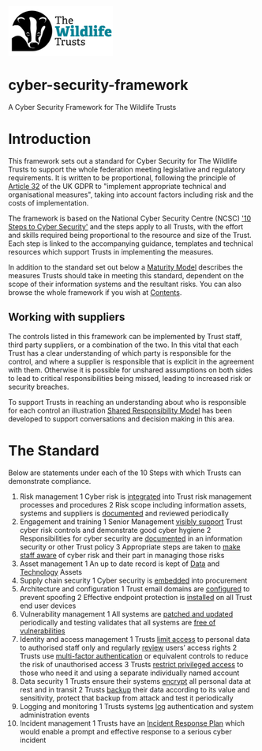 <img src="/Levels/twt-logo.png" height="100">

# cyber-security-framework
A Cyber Security Framework for The Wildlife Trusts

# Introduction
This framework sets out a standard for Cyber Security for The Wildlife Trusts to support the whole federation meeting legislative and regulatory requirements. It is written to be proportional, following the principle of [Article 32](https://www.legislation.gov.uk/eur/2016/679/article/32) of the UK GDPR to "implement appropriate technical and organisational measures", taking into account factors including risk and the costs of implementation.

The framework is based on the National Cyber Security Centre (NCSC) ['10 Steps to Cyber Security'](https://www.ncsc.gov.uk/collection/10-steps) and the steps apply to all Trusts, with the effort and skills required being proportional to the resource and size of the Trust. Each step is linked to the accompanying guidance, templates and technical resources which support Trusts in implementing the measures.

In addition to the standard set out below a [Maturity Model](/Levels/README.md#introduction) describes the measures Trusts should take in meeting this standard, dependent on the scope of their information systems and the resultant risks.  You can also browse the whole framework if you wish at [Contents](/Levels/Contents.md).

## Working with suppliers
The controls listed in this framework can be implemented by Trust staff, third party suppliers, or a combination of the two. In this vital that each Trust has a clear understanding of which party is responsible for the control, and where a supplier is responsible that is explicit in the agreement with them.  Otherwise it is possible for unshared assumptions on both sides to lead to critical responsibilities being missed, leading to increased risk or security breaches.

To support Trusts in reaching an understanding about who is responsible for each control an illustration [Shared Responsibility Model](/1-Understand-your-risks/shared-responsibility-model.md) has been developed to support conversations and decision making in this area.

# The Standard
Below are statements under each of the 10 Steps with which Trusts can demonstrate compliance.

1. Risk management
	1 Cyber risk is [integrated](/1-Understand-your-risks/Step-01-Risk-Management.md#integrating-cyber-risk-management) into Trust risk management processes and procedures
	2 Risk scope including information assets, systems and suppliers is [documented](/1-Understand-your-risks/Step-01-Risk-Management.md#define-scope) and reviewed periodically
2. Engagement and training
	1 Senior Management [visibly support](/1-Understand-your-risks/Step-02-Engagement-and-Training.md#top-down-support) Trust cyber risk controls and demonstrate good cyber hygiene 
	2 Responsibilities for cyber security are [documented](/1-Understand-your-risks/Step-02-Engagement-and-Training.md#information-security-policies) in an information security or other Trust policy
	3 Appropriate steps are taken to [make staff aware](/1-Understand-your-risks/Step-02-Engagement-and-Training.md#security-awareness) of cyber risk and their part in managing those risks
3. Asset management
	1 An up to date record is kept of [Data](/1-Understand-your-risks/Step-03-Asset-Management.md#data-assets) and [Technology](/1-Understand-your-risks/Step-03-Asset-Management.md#technology-assets) Assets
4. Supply chain security
	1 Cyber security is [embedded](/1-Understand-your-risks/Step-04-Supply-Chain-Security.md#embed-security-into-procurement) into procurement
5. Architecture and configuration
	1 Trust email domains are [configured](/2-Implement-appropriate-mitigations/Step-05-Architecture-and-Configuration.md#make-it-harder-to-spoof-your-email-domain) to prevent spoofing
	2 Effective endpoint protection is [installed](/2-Implement-appropriate-mitigations/Step-05-Architecture-and-Configuration.md#install-effective-endpoint-protection) on all Trust end user devices
6. Vulnerability management
	1 All systems are [patched and updated](/2-Implement-appropriate-mitigations/Step-06-Vulnerability-Management.md#update-systems) periodically and testing validates that all systems are [free of vulnerabilities](/2-Implement-appropriate-mitigations/Step-06-Vulnerability-Management.md#scan-for-vulnerabilities)
7. Identity and access management
	1 Trusts [limit access](/2-Implement-appropriate-mitigations/Step-07-Identity-and-Access-Management.md#decide-who-needs-access-to-what-and-how) to personal data to authorised staff only and regularly [review](/2-Implement-appropriate-mitigations/Step-07-Identity-and-Access-Management.md#maintain-your-identities) users’ access rights
	2 Trusts use [multi-factor authentication](/2-Implement-appropriate-mitigations/Step-07-Identity-and-Access-Management.md#implement-multi-factor-authentication-mfa-for-all-remote-access) or equivalent controls to reduce the risk of unauthorised access
	3 Trusts [restrict privileged access](/2-Implement-appropriate-mitigations/Step-07-Identity-and-Access-Management.md#separate-admin-accounts-and-protect-them) to those who need it and using a separate individually named account 
8. Data security
	1 Trusts ensure their systems [encrypt](/2-Implement-appropriate-mitigations/Step-08-Data-Security.md#protect-data-with-encryption) all personal data at rest and in transit
	2 Trusts [backup](/2-Implement-appropriate-mitigations/Step-08-Data-Security.md#backup-your-data) their data according to its value and sensitivity, protect that backup from attack and test it periodically
9. Logging and monitoring
	1 Trusts systems [log](/3-Prepare-for-incidents/Step-09-Logging-and-monitoring.md#log-what-matters) authentication and system administration events
10. Incident management
	1 Trusts have an [Incident Response Plan](/3-Prepare-for-incidents/Step-10-Incident-management.md#develop-an-incident-response-plan) which would enable a prompt and effective response to a serious cyber incident